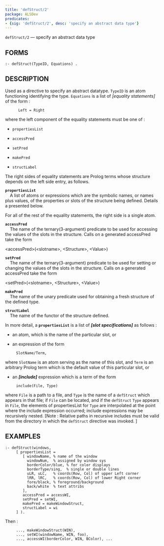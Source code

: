 ```yaml
---
title: 'defStruct/2'
package: ALSDev
predicates:
- {sig: 'defStruct/2', desc: 'specify an abstract data type'}
---
```

`defStruct/2` — specify an abstract data type

## FORMS
```
:- defStruct(TypeID, Equations) .
```
## DESCRIPTION

Used as a directive to specify an abstract datatype.  `TypeID` is an atom functioning identifying the type.  `Equations` is a list of _[equality statements]_ of the form :
```
      Left = Right
```
where the left component of the equality statements must be one of :

- `propertiesList`

- `accessPred`

- `setPred`

- `makePred`

- `structLabel`

The right sides of equality statements are Prolog terms whose structure depends on the left side entry, as follows.

**`propertiesList`**
<br>&nbsp;&nbsp;&nbsp;&nbsp;A list of atoms or expressions which are the symbolic names, or names plus values, of the properties or slots of the structure being defined. Details a presented below.

For all of the rest of the equality statements, the right side is a single atom.

**`accessPred`**
<br>&nbsp;&nbsp;&nbsp;&nbsp;The name of the ternary(3-argument) predicate to be used for accessing the values of the slots in the structure. Calls on a generated accessPred take the form

&lt;accessPred&gt;(&lt;slotname&gt;, &lt;Structure&gt;, &lt;Value&gt;)

**`setPred`**
<br>&nbsp;&nbsp;&nbsp;&nbsp;The name of the ternary(3-argument) predicate to be used for setting or changing the values of the slots in the structure. Calls on a generated accessPred take the form

&lt;setPred&gt;(&lt;slotname&gt;, &lt;Structure&gt;, &lt;Value&gt;)

**`makePred`**
<br>&nbsp;&nbsp;&nbsp;&nbsp;The name of the unary predicate used for obtaining a fresh structure of the defined type.

**`structLabel`**
<br>&nbsp;&nbsp;&nbsp;&nbsp;The name of the functor of the structure defined.

In more detail, a **`propertiesList`** is a list of **_[slot  specifications]_** as follows :

- an atom, which is the name of the particular slot, or

- an expression of the form
```
     SlotName/Term,
```
where `SlotName` is an atom serving as the name of this slot, and `Term` is an arbitrary Prolog term which is the default value of this particular slot, or

- an
**_[include]_**
expression which is a term of the form
```
     include(File, Type)
```
where `File` is a path to a file, and `Type` is the name of a `defStruct` which appears in that file; if `File` can be located, and if the `defStruct` `Type` appears in `File`, the elements of propertiesList for `Type` are interpolated at the point where the include expression occurred; include expressions may be recursively nested. [Note : Relative paths in recursive includes must be valid from the directory in which the `defStruct` directive was invoked. ]

## EXAMPLES
```
:- defStruct(windows,
     [ propertiesList =
        [ windowName, % name of the window
          windowNum,  % assigned by window sys
          borderColor/blue, % for color displays
          borderType/sing,  % single or double lines
          uLR, uLC,   % coords(Row, Col) of upper Left corner
          lRR, lRC,   % coords(Row, Col) of lower Right corner
          fore/black, % foreground/background
          back/white  % text attribs
        ],
        accessPred = accessWI,
        setPred = setWI,
        makePred = makeWindowStruct,
        structLabel = wi
     ] ).
```
Then :
```
     ..., makeWindowStruct(WIN),
     ..., setWI(windowName, WIN, foo),
     ..., accessWI(borderColor, WIN, BColor), ...
```


